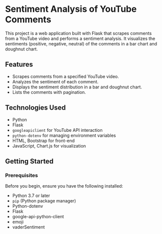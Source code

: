 # Sentiment Analysis of YouTube Comments

This project is a web application built with Flask that scrapes comments from a YouTube video and performs a sentiment analysis. It visualizes the sentiments (positive, negative, neutral) of the comments in a bar chart and doughnut chart.

## Features

- Scrapes comments from a specified YouTube video.
- Analyzes the sentiment of each comment.
- Displays the sentiment distribution in a bar and doughnut chart.
- Lists the comments with pagination.

## Technologies Used

- Python
- Flask
- `googleapiclient` for YouTube API interaction
- `python-dotenv` for managing environment variables
- HTML, Bootstrap for front-end
- JavaScript, Chart.js for visualization

## Getting Started

### Prerequisites

Before you begin, ensure you have the following installed:

- Python 3.7 or later
- `pip` (Python package manager)
- Python-dotenv
- Flask
- google-api-python-client
- emoji
- vaderSentiment
